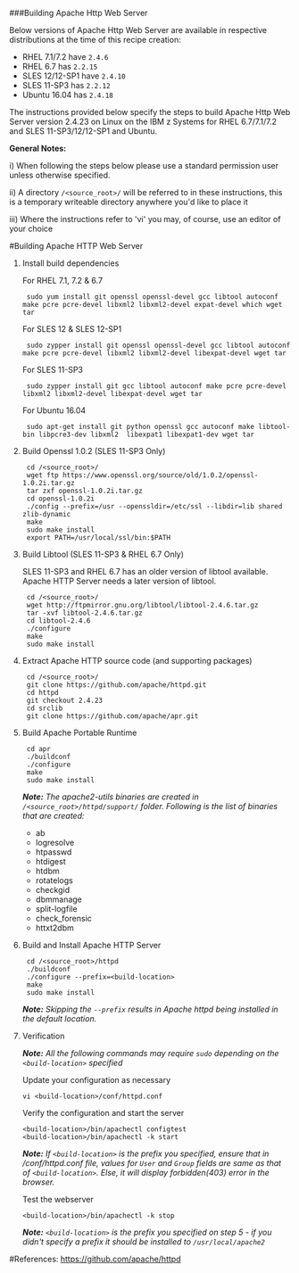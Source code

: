 <!---PACKAGE:Apache HTTP--->
<!---DISTRO:SLES 12:2.4--->
<!---DISTRO:SLES 11:2.4--->
<!---DISTRO:RHEL 7.1:2.4--->
<!---DISTRO:RHEL 6.6:2.4--->
<!---DISTRO:Ubuntu 16.x:2.4--->

###Building Apache Http Web Server

Below versions of Apache Http Web Server are available in respective distributions at the time of this recipe creation:

*    RHEL 7.1/7.2 have `2.4.6`
*    RHEL 6.7 has `2.2.15`
*    SLES 12/12-SP1 have `2.4.10`
*    SLES 11-SP3 has `2.2.12`
*    Ubuntu 16.04 has `2.4.18`

The instructions provided below specify the steps to build Apache Http Web Server version 2.4.23 on Linux on the IBM z Systems for RHEL 6.7/7.1/7.2 and SLES 11-SP3/12/12-SP1 and Ubuntu.

**General Notes:**

i) When following the steps below please use a standard permission user unless otherwise specified.

ii) A directory `/<source_root>/` will be referred to in these instructions, this is a temporary writeable directory anywhere you'd like to place it

iii) Where the instructions refer to 'vi' you may, of course, use an editor of your choice

#Building Apache HTTP Web Server

1. Install build dependencies

	For RHEL 7.1, 7.2 & 6.7

		sudo yum install git openssl openssl-devel gcc libtool autoconf make pcre pcre-devel libxml2 libxml2-devel expat-devel which wget tar

	For SLES 12 & SLES 12-SP1

		sudo zypper install git openssl openssl-devel gcc libtool autoconf make pcre pcre-devel libxml2 libxml2-devel libexpat-devel wget tar
	
	For SLES 11-SP3
	
	    sudo zypper install git gcc libtool autoconf make pcre pcre-devel libxml2 libxml2-devel libexpat-devel wget tar
	
	For Ubuntu 16.04
	   
		sudo apt-get install git python openssl gcc autoconf make libtool-bin libpcre3-dev libxml2  libexpat1 libexpat1-dev wget tar 

2. Build Openssl 1.0.2 (SLES 11-SP3 Only)
    
		cd /<source_root>/
		wget ftp https://www.openssl.org/source/old/1.0.2/openssl-1.0.2i.tar.gz
		tar zxf openssl-1.0.2i.tar.gz
		cd openssl-1.0.2i
		./config --prefix=/usr --openssldir=/etc/ssl --libdir=lib shared zlib-dynamic
		make
		sudo make install		
		export PATH=/usr/local/ssl/bin:$PATH

3. Build Libtool (SLES 11-SP3 & RHEL 6.7 Only)

	SLES 11-SP3 and RHEL 6.7 has an older version of libtool available. Apache HTTP Server needs a later version of libtool.

		cd /<source_root>/
		wget http://ftpmirror.gnu.org/libtool/libtool-2.4.6.tar.gz
		tar -xvf libtool-2.4.6.tar.gz
		cd libtool-2.4.6
		./configure
		make
		sudo make install

		
4. Extract Apache HTTP source code (and supporting packages)

		cd /<source_root>/
		git clone https://github.com/apache/httpd.git 
		cd httpd
		git checkout 2.4.23
		cd srclib
		git clone https://github.com/apache/apr.git

5. Build Apache Portable Runtime

		cd apr
		./buildconf 
		./configure
		make
		sudo make install

	_**Note:** The apache2-utils binaries are created in `/<source_root>/httpd/support/` folder. Following is the list of binaries that are created:_
     * ab 
     * logresolve
     * htpasswd
     * htdigest
     * htdbm
     * rotatelogs
     * checkgid
     * dbmmanage
     * split-logfile
     * check_forensic
     * httxt2dbm

6. Build and Install Apache HTTP Server

		cd /<source_root>/httpd
		./buildconf
		./configure --prefix=<build-location>
		make
		sudo make install

    _**Note:** Skipping the `--prefix` results in Apache httpd being installed in the default location._

	
7.  Verification

    _**Note:** All the following commands may require `sudo` depending on the `<build-location>` specified_

    Update your configuration as necessary

		vi <build-location>/conf/httpd.conf

    Verify the configuration and start the server

		<build-location>/bin/apachectl configtest
		<build-location>/bin/apachectl -k start
    
	_**Note:** If `<build-location>` is the prefix you specified, ensure that in <build-location>/conf/httpd.conf file,_
	_values for `User` and `Group` fields are same as that of `<build-location>`. Else, it will display forbidden(403) error in the browser._  
    
	Test the webserver

		<build-location>/bin/apachectl -k stop

    _**Note:** `<build-location>` is the prefix you specified on step 5 - if you didn't specify a prefix it should be installed to `/usr/local/apache2`_

#References:
https://github.com/apache/httpd